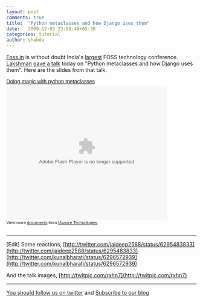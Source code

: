 ```yaml
---
layout: post
comments: true
title:  "Python metaclasses and how Django uses them"
date:   2009-12-03 23:59:48+05:30
categories: tutorial
author: shabda
---
```

[Foss.in](http://foss.in/2009/) is without doubt India's [largest](http://twitter.com/#search?q=fossdotin) FOSS technology conference. [Lakshman gave a talk](http://foss.in/2009/schedules/talkdetailspub.php?talkid=44) today on "Python metaclasses and how Django uses them". Here are the slides from that talk.

<div style="width:425px;text-align:left" id="__ss_2642704"><a style="font:14px Helvetica,Arial,Sans-serif;display:block;margin:12px 0 3px 0;text-decoration:underline;" href="http://www.slideshare.net/uswaretech/doing-magic-with-python-metaclasses" title="Doing magic with python metaclasses">Doing magic with python metaclasses</a><object style="margin:0px" width="425" height="355"><param name="movie" value="http://static.slidesharecdn.com/swf/ssplayer2.swf?doc=foos-lakshman-091203110615-phpapp02&stripped_title=doing-magic-with-python-metaclasses" /><param name="allowFullScreen" value="true"/><param name="allowScriptAccess" value="always"/><embed src="http://static.slidesharecdn.com/swf/ssplayer2.swf?doc=foos-lakshman-091203110615-phpapp02&stripped_title=doing-magic-with-python-metaclasses" type="application/x-shockwave-flash" allowscriptaccess="always" allowfullscreen="true" width="425" height="355"></embed></object><div style="font-size:11px;font-family:tahoma,arial;height:26px;padding-top:2px;">View more <a style="text-decoration:underline;" href="http://www.slideshare.net/">documents</a> from <a style="text-decoration:underline;" href="http://www.slideshare.net/uswaretech">Usware Technologies</a>.</div></div>

----
[Edit]
Some reactions,
[http://twitter.com/jaideep2588/status/6295483833](http://twitter.com/jaideep2588/status/6295483833)
[http://twitter.com/kunalbharati/status/6296572939](http://twitter.com/kunalbharati/status/6296572939)

And the talk images, [http://twitpic.com/rxhn7](http://twitpic.com/rxhn7)

------------
[You should follow us on twitter](http://twitter.com/uswaretech) and [Subscribe to our blog](http://feeds.feedburner.com/uswarearticles)

